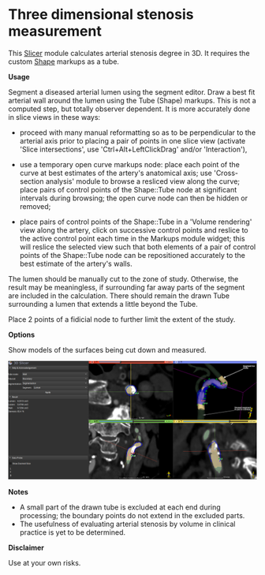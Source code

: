# Three dimensional stenosis measurement

This [Slicer](https://www.slicer.org/) module calculates arterial stenosis degree in 3D. It requires the custom [Shape](https://github.com/chir-set/ExtraMarkups/) markups as a tube.

**Usage**

Segment a diseased arterial lumen using the segment editor. Draw a best fit arterial wall around the lumen using the Tube (Shape) markups. This is not a computed step, but totally observer dependent. It is more accurately done in slice views in these ways:

 - proceed with many manual reformatting so as to be perpendicular to the arterial axis prior to placing a pair of points in one slice view (activate 'Slice intersections', use 'Ctrl+Alt+LeftClickDrag' and/or 'Interaction'),
 
 - use a temporary open curve markups node: place each point of the curve at best estimates of the artery's anatomical axis; use 'Cross-section analysis' module to browse a resliced view along the curve; place pairs of control points of the Shape::Tube node at significant intervals during browsing; the open curve node can then be hidden or removed;
 
 - place pairs of control points of the Shape::Tube in a 'Volume rendering' view along the artery, click on successive control points and reslice to the active control point each time in the Markups module widget; this will reslice the selected view such that both elements of a pair of control points of the Shape::Tube node can be repositioned accurately to the best estimate of the artery's walls.

The lumen should be manually cut to the zone of study. Otherwise, the result may be meaningless, if surrounding far away parts of the segment are included in the calculation. There should remain the drawn Tube surrounding a lumen that extends a little beyond the Tube.

Place 2 points of a fidicial node to further limit the extent of the study.

**Options**

Show models of the surfaces being cut down and measured.


![Usage](StenosisMeasurement3D_0.png)

**Notes**

 - A small part of the drawn tube is excluded at each end during processing; the boundary points do not extend in the excluded parts.
 - The usefulness of evaluating arterial stenosis by volume in clinical practice is yet to be determined.

**Disclaimer**

Use at your own risks.



